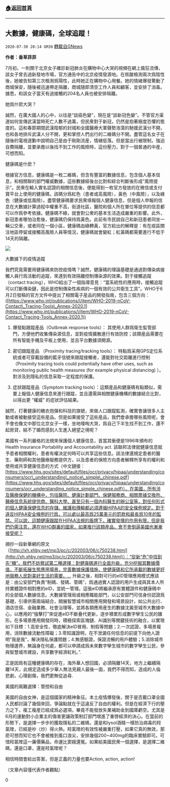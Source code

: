###  [:house:返回首頁](https://github.com/ourhimalayas/txt)
---

## 大數據，健康碼，全球追蹤！
`2020-07-30 20:14 GM30` [轉載自GNews](https://gnews.org/zh-hant/280882/)

**作者：香草菲菲**

7月初，一則關于北京女子確診新冠肺炎在購物中心大哭的視頻在網上瘋狂流傳，該女子曾去過新發地市場，官方通告中的北京疫情發源地。在核酸檢測兩次爲陰性後，她被告知第三次檢測爲陽性，此時她正在購物中心用餐。她的情緒爆發驚動了商城保安，隨後被迅速帶走隔離，商城隨即清空工作人員和顧客，並安排了消毒。據悉，和該女子當天有過接觸的204名人員也被安排隔離。

她爲什麽大哭？

誠然，在廣大國人的心中，以往是“談癌色變”，現在是“談新冠色變”。不管官方渠道如何宣傳武漢當時死亡人數不過萬，但民衆對于新冠，仍然是抱著極度恐懼的態度的。這和春節期間武漢陰郁的封城和全國醫療大軍聲勢浩蕩的馳援武漢分不開，也和各地排斥武漢人分不開，更和掌控人們出行的二維碼分不開。盡管這名女子在隨後的電視道歉中說明自己是由于剛剛流産，情緒低落。但是當出行被限制，強迫自費隔離，並要承擔以後找不到工作的風險時，這份壓力，對于一個普通的中産，可想而知。

健康碼是什麽？

根據官方信息，健康碼是一枚二維碼，但含有豐富的數據信息，包含個人基本信息，和相關聯的部門權威數據，這些數據經後台比對和綜合判斷後形成“風險提示”。民衆在輸入實名認證的相關信息後，便能得到一枚官方發放的在微信或支付寶平台上使用的健康碼，該碼分爲紅色（患者或高風險），黃色（中風險），以及綠色（健康或低風險）。盡管健康碼要求民衆填報個人健康信息，但是個人申報的信息在大數據計算過程中權重不高，街道社區，醫院和個人所在單位等提供的信息都可以作爲參考依據。健康碼不綠，就會對公衆的基本生活造成嚴重的影響。此外，新冠患者哪怕治愈後，健康碼仍保持爲黃色。此前有市民說自己和新冠患者同坐一輛公交車，或者同在一個小區，健康碼由綠轉黃，官方給出的解釋是：有在疫區關注地區停留或接觸高風險人員等情況，健康碼就會變紅；紅黃碼都需要進行不低于14天的隔離。

![](https://s3.amazonaws.com/gnews-media-offload/wp-content/uploads/2020/07/30200908/%E5%A4%A7%E6%95%B0%E6%8D%AE%E7%AE%A1%E7%90%863-1.jpg)

大數據下的疫情追蹤

我們究竟需要用健康碼來防控疫情嗎？誠然，健康碼的理論基礎是通過對傳染病接觸人員行爲活動的追蹤，來達到有效隔離控制傳染源的效果。對于接觸追蹤（contact tracing），WHO給出了一個指導意見：“當系統性的應用時，接觸追蹤可以打斷傳染鏈，因此是控制傳染性疾病的一個有效的公共衛生工具”。WHO于6月2日發稿的官方文件中提出了相關電子産品的開發指南，包含三個方向：([https://www.who.int/publications/i/item/WHO-2019-nCoV-Contact\_Tracing-Tools\_Annex-2020.1](https://www.who.int/publications/i/item/WHO-2019-nCoV-Contact_Tracing-Tools_Annex-2020.1))

1) 爆發點跟蹤産品（Outbreak response tools）： 其使用人群爲衛生監管部門，方便他們收集傳染源信息，並對疫情擴散進行有效防控；該類産品需要在所有智能手機及平板上使用，並且平台數據須開源。

2) 密切跟蹤産品 （Proximity tracing/tracking tools）： 特點爲采用GPS定位系統或者可穿戴設備的藍牙信號來跟蹤接觸者，還能對社交距離進行控制（Proximity tracing tools could potentially have other uses, such as monitoring public health measures (for example physical distancing) ）。對涉及到隱私的信息采取一定程度的保護。

3) 症狀跟蹤産品（Symptom tracking tools）：這類産品和健康碼有點類似，需要上報個人健康信息來進行跟蹤，並且還需與相關健康機構的數據結合比對，以得出更 “權威” 的症狀評估結果。

誠然，打著健康的糖衣炮彈和科技的旗號，來做人口跟蹤監測，確實會讓很多人主動或者被動接受這些産品。但是如果接受了這些産品，我們會承擔哪些風險呢，會不會也像文中那位北京女子一樣，坐地嚎啕大哭，爲自己下半生找不到工作，還不起房貸，結不了婚而感到人生進入絕望之境呢？

美國有一系列嚴格的法規來保護個人健康信息，首當其衝便是1996年頒布的Health Insurance Portability and Accountability act. 該聯邦法律就健康信息賦予患者相關權利，患者有權決定何時可以共享這些信息。該法律還規定患者的醫生、藥劑師和其他醫療服務提供方，以及患者的保險方向患者解釋所享有的權利和使用或共享健康信息的方式（中文鏈接：[https://www.hhs.gov/sites/default/files/ocr/privacy/hipaa/understanding/consumers/ocr\_understanding\_notice\_simple\_chinese.pdf](https://www.hhs.gov/sites/default/files/ocr/privacy/hipaa/understanding/consumers/ocr_understanding_notice_simple_chinese.pdf)）。在美國，所有涉及醫療保健的機構中，包括醫院、健康計劃部門、保健服務商、相關票據交換所、醫療信息系統提供商、醫科大學、甚至只有一個內科醫生的辦公室等，對任何形式的個人健康保健信息的存儲、維護和傳輸都必須遵循HIPAA的安全條例規定。對于違反HIPAA安全條例的行爲，可以處以最高爲25萬美元的罰款和最長爲10年的監禁。可以說，這類健康跟蹤在HIPAA法規的盾牌下，確實發揮的作用有限，但是我們仍需注意，還在WHO群裏的國家，如果推行該類産品，會不會倒逼美國也漸漸接受呢？

摘抄一段新華網的原文（[http://xh.xhby.net/mp3/pc/c/202003/06/c750238.html](http://xh.xhby.net/mp3/pc/c/202003/06/c750238.html)）：“從新“危”中找到先“機”，我們不妨嘗試第二種選擇：對健康碼進行全面升級，充分挖掘其數據價值，不斷拓展生態應用場景，完善數據保護措施，使健康碼和它所承載的數據更好地服務人民對美好生活的需要。… 升級之後，相對可行的eID管理應用模式應該是：由公安部門負責“制碼、發碼、管碼”，爲通過實人認證的用戶生成與其本人所持實體證件相對應的eID，並統一管理。這張eID將繼承原有實體證件和健康碼中的全部個人數據信息。大數據管理局或相應職能部門，以公安部門可信身份認證爲基礎，引導供需兩端結合，開展智慧城市相關應用開發和場景設計，如公共出行、酒店住宿、金融業務、社會治理等，並將各類應用産生的數據沈澱至城市大數據中心，以應用的“強擊打”來促進eID不斷叠代更新，逐步積累形成數字孿生公民的雛形。在多場景應用開發同時，積極探索區塊鏈、AI識別等關鍵技術的融合，以實現如下目標：1.高安全性，徹底解決eID冒用、制假等問題；2.一次認證，多場景複用，消除數據流動性障礙；3.零知識證明，在不泄漏任何信息的前提下向他人證明“我是我”，解決隱私保護問題；4.無感驗證，保證流暢的用戶體驗；5.消除城市物理邊界，無論身在何處，都可以申請成爲未來數字孿生城市的數字孿生公民，參與智慧城市建設，共享數字經濟紅利。”.

正是因爲有這種健康碼的存在，海外華人想回國，必須隔離14天，地方上繼續隔離14天，此規定造成多少華人無法見親人最後一面，我們不得而知，造成的人倫悲劇，心理創傷，我們更無從追尋.

美國的兩難選擇：管控和自由

美國的自由女神，是這個國家的精神象征。本土疫情爆發後，關于是否戴口罩全國人民都討論了幾個來回，爭論點就在于這違反了自由的權利。但是在經濟下行的壓力之下，複工複産已經成爲必選項，畢竟不能發放失業補助金到國庫虧空。尤其是6月的運動對小企業主的傷害更讓政策制訂部門增進了重啓經濟的決心。在當前的形勢下，是選擇一步步的獲取隱私的二維碼，還是和lysol酒精一樣防治病毒的羟氯喹，已經是吵（炒）得火熱。羟氯喹的有效性被嚴重打壓，如果它真的無效，那麽可想而知它也不會被推到風口浪尖，安排幾個200~400mg的臨床實驗即可。可惜羟氯喹這一廉價藥品，命運比窦娥還冤。如果給美國民衆一個選擇，是選擇二維碼，還是口罩，還是羟氯喹呢？

相信時間會給出答案，但是正義的力量也要Action, action, action!

（文章內容僅代表作者觀點）

0
